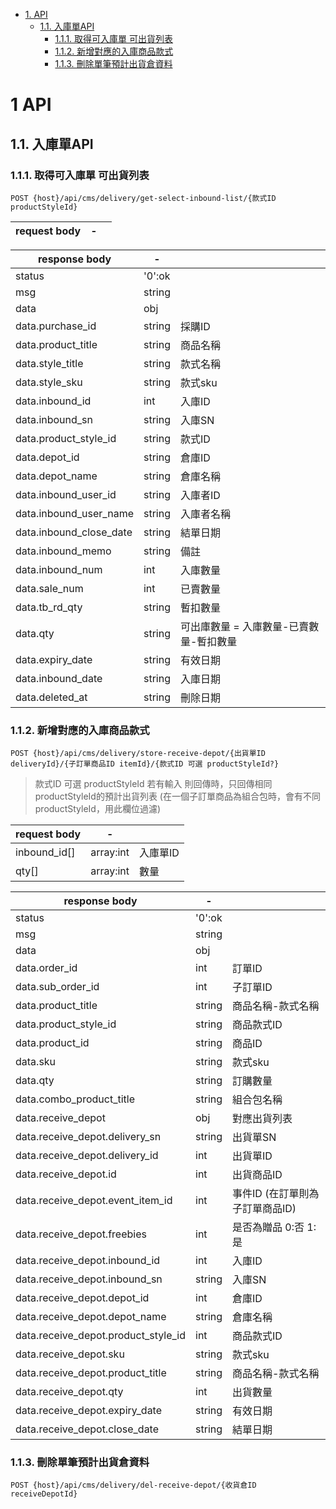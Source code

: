 <!-- TOC -->

- [1. API](#1-api)
    - [1.1. 入庫單API](#11-入庫單api)
        - [1.1.1. 取得可入庫單 可出貨列表](#111-取得可入庫單可出貨列表)
        - [1.1.2. 新增對應的入庫商品款式](#112-新增對應的入庫商品款式)
        - [1.1.3. 刪除單筆預計出貨倉資料](#113-刪除單筆預計出貨倉資料)

<!-- /TOC -->

# 1 API

## 1.1. 入庫單API

### 1.1.1. 取得可入庫單 可出貨列表

```
POST {host}/api/cms/delivery/get-select-inbound-list/{款式ID productStyleId}
```

| request body | -      |      |
| ------------ | ------ | ---- |

| response body  | -      |     |
| -------------- | ------ | --- |
| status         | '0':ok |     |
| msg            | string |     |
| data           | obj    |     |
| data.purchase_id | string | 採購ID    |
| data.product_title| string | 商品名稱    |
| data.style_title| string | 款式名稱    |
| data.style_sku| string | 款式sku    |
| data.inbound_id| int | 入庫ID    |
| data.inbound_sn| string | 入庫SN    |
| data.product_style_id| string | 款式ID    |
| data.depot_id| string | 倉庫ID    |
| data.depot_name| string | 倉庫名稱    |
| data.inbound_user_id| string | 入庫者ID    |
| data.inbound_user_name| string | 入庫者名稱    |
| data.inbound_close_date| string | 結單日期    |
| data.inbound_memo| string | 備註    |
| data.inbound_num| int | 入庫數量    |
| data.sale_num| int | 已賣數量    |
| data.tb_rd_qty| string | 暫扣數量    |
| data.qty| string | 可出庫數量 = 入庫數量-已賣數量-暫扣數量    |
| data.expiry_date| string | 有效日期    |
| data.inbound_date| string | 入庫日期    |
| data.deleted_at| string | 刪除日期    |

### 1.1.2. 新增對應的入庫商品款式

```
POST {host}/api/cms/delivery/store-receive-depot/{出貨單ID deliveryId}/{子訂單商品ID itemId}/{款式ID 可選 productStyleId?}
```

> 款式ID 可選 productStyleId 若有輸入 則回傳時，只回傳相同productStyleId的預計出貨列表 (在一個子訂單商品為組合包時，會有不同productStyleId，用此欄位過濾)

| request body | -      |      |
| ------------ | ------ | ---- |
| inbound_id[]           | array:int | 入庫單ID  |
| qty[]           | array:int | 數量  |

| response body  | -      |     |
| -------------- | ------ | --- |
| status         | '0':ok |     |
| msg            | string |     |
| data           | obj    |     || data.item_id | int | 子訂單商品ID    |
| data.order_id | int | 訂單ID    |
| data.sub_order_id | int | 子訂單ID    |
| data.product_title | string | 商品名稱-款式名稱    |
| data.product_style_id | string | 商品款式ID    |
| data.product_id | string | 商品ID    |
| data.sku | string | 款式sku    |
| data.qty | string | 訂購數量    |
| data.combo_product_title | string | 組合包名稱    |
| data.receive_depot | obj | 對應出貨列表    |
| data.receive_depot.delivery_sn | string | 出貨單SN    |
| data.receive_depot.delivery_id | int | 出貨單ID    |
| data.receive_depot.id | int | 出貨商品ID    |
| data.receive_depot.event_item_id | int | 事件ID (在訂單則為子訂單商品ID)    |
| data.receive_depot.freebies | int | 是否為贈品 0:否 1:是    |
| data.receive_depot.inbound_id | int | 入庫ID    |
| data.receive_depot.inbound_sn | string | 入庫SN    |
| data.receive_depot.depot_id | int | 倉庫ID    |
| data.receive_depot.depot_name | string | 倉庫名稱    |
| data.receive_depot.product_style_id | int | 商品款式ID    |
| data.receive_depot.sku | string | 款式sku    |
| data.receive_depot.product_title | string | 商品名稱-款式名稱    |
| data.receive_depot.qty | int | 出貨數量    |
| data.receive_depot.expiry_date | string | 有效日期    |
| data.receive_depot.close_date | string | 結單日期    |


### 1.1.3. 刪除單筆預計出貨倉資料

```
POST {host}/api/cms/delivery/del-receive-depot/{收貨倉ID receiveDepotId}
```
